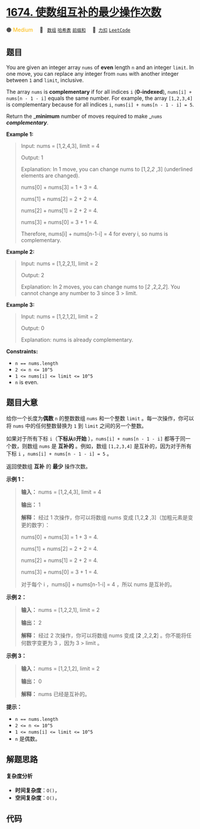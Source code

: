 # [1674. 使数组互补的最少操作次数](https://2xiao.github.io/leetcode-js/problem/1674.html)

🟠 <font color=#ffb800>Medium</font>&emsp; 🔖&ensp; [`数组`](/tag/array.md) [`哈希表`](/tag/hash-table.md) [`前缀和`](/tag/prefix-sum.md)&emsp; 🔗&ensp;[`力扣`](https://leetcode.cn/problems/minimum-moves-to-make-array-complementary) [`LeetCode`](https://leetcode.com/problems/minimum-moves-to-make-array-complementary)

## 题目

You are given an integer array `nums` of **even** length `n` and an integer
`limit`. In one move, you can replace any integer from `nums` with another
integer between `1` and `limit`, inclusive.

The array `nums` is **complementary** if for all indices `i` (**0-indexed**),
`nums[i] + nums[n - 1 - i]` equals the same number. For example, the array
`[1,2,3,4]` is complementary because for all indices `i`, `nums[i] + nums[n -
1 - i] = 5`.

Return the _**minimum** number of moves required to make _`nums`
_**complementary**_.



**Example 1:**

> Input: nums = [1,2,4,3], limit = 4
> 
> Output: 1
> 
> Explanation: In 1 move, you can change nums to [1,2,_2_ ,3] (underlined elements are changed).
> 
> nums[0] + nums[3] = 1 + 3 = 4.
> 
> nums[1] + nums[2] = 2 + 2 = 4.
> 
> nums[2] + nums[1] = 2 + 2 = 4.
> 
> nums[3] + nums[0] = 3 + 1 = 4.
> 
> Therefore, nums[i] + nums[n-1-i] = 4 for every i, so nums is complementary.

**Example 2:**

> Input: nums = [1,2,2,1], limit = 2
> 
> Output: 2
> 
> Explanation: In 2 moves, you can change nums to [_2_ ,2,2,_2_]. You cannot change any number to 3 since 3 > limit.

**Example 3:**

> Input: nums = [1,2,1,2], limit = 2
> 
> Output: 0
> 
> Explanation: nums is already complementary.

**Constraints:**

  * `n == nums.length`
  * `2 <= n <= 10^5`
  * `1 <= nums[i] <= limit <= 10^5`
  * `n` is even.


## 题目大意

给你一个长度为**偶数** `n` 的整数数组 `nums` 和一个整数 `limit` 。每一次操作，你可以将 `nums` 中的任何整数替换为 `1`
到 `limit` 之间的另一个整数。

如果对于所有下标 `i`（**下标从**`0`**开始** ），`nums[i] + nums[n - 1 - i]` 都等于同一个数，则数组 `nums`
是 **互补的** 。例如，数组 `[1,2,3,4]` 是互补的，因为对于所有下标 `i` ，`nums[i] + nums[n - 1 - i] =
5` 。

返回使数组 **互补** 的 **最少** 操作次数。

**示例 1：**

> 
> 
> 
> 
> 
> **输入：** nums = [1,2,4,3], limit = 4
> 
> **输出：** 1
> 
> **解释：** 经过 1 次操作，你可以将数组 nums 变成 [1,2,**2** ,3]（加粗元素是变更的数字）：
> 
> nums[0] + nums[3] = 1 + 3 = 4.
> 
> nums[1] + nums[2] = 2 + 2 = 4.
> 
> nums[2] + nums[1] = 2 + 2 = 4.
> 
> nums[3] + nums[0] = 3 + 1 = 4.
> 
> 对于每个 i ，nums[i] + nums[n-1-i] = 4 ，所以 nums 是互补的。
> 
> 

**示例 2：**

> 
> 
> 
> 
> 
> **输入：** nums = [1,2,2,1], limit = 2
> 
> **输出：** 2
> 
> **解释：** 经过 2 次操作，你可以将数组 nums 变成 [**2** ,2,2,**2**] 。你不能将任何数字变更为 3 ，因为 3 > limit 。
> 
> 

**示例 3：**

> 
> 
> 
> 
> 
> **输入：** nums = [1,2,1,2], limit = 2
> 
> **输出：** 0
> 
> **解释：** nums 已经是互补的。
> 
> 

**提示：**

  * `n == nums.length`
  * `2 <= n <= 10^5`
  * `1 <= nums[i] <= limit <= 10^5`
  * `n` 是偶数。


## 解题思路

#### 复杂度分析

- **时间复杂度**：`O()`，
- **空间复杂度**：`O()`，

## 代码

```javascript

```